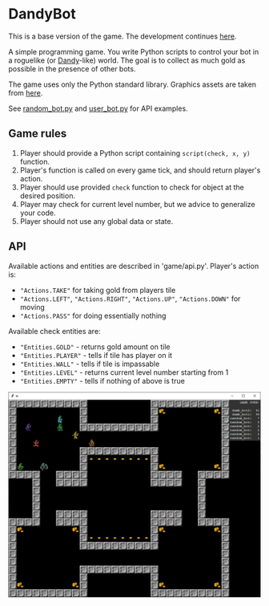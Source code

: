 # DandyBot

This is a base version of the game. The development continues [here](https://github.com/Frovu/DandyBot).

А simple programming game. You write Python scripts to control your bot in a roguelike (or [Dandy](https://en.wikipedia.org/wiki/Dandy_(video_game))-like) world. The goal is to collect as much gold as possible in the presence of other bots.

The game uses only the Python standard library. Graphics assets are taken from [here](https://opengameart.org/content/dungeon-crawl-32x32-tiles-supplemental).

See [random_bot.py](random_bot.py) and [user_bot.py](user_bot.py) for API examples.

## Game rules

1. Player should provide a Python script containing `script(check, x, y)` function.
1. Player's function is called on every game tick, and should return player's action.
1. Player should use provided `check` function to check for object at the desired position.
1. Player may check for current level number, but we advice to generalize your code.
1. Player should not use any global data or state.

## API
Available actions and entities are described in 'game/api.py'.
Player's action is:
+ `"Actions.TAKE"` for taking gold from players tile
+ `"Actions.LEFT"`, `"Actions.RIGHT"`, `"Actions.UP"`, `"Actions.DOWN"` for moving
+ `"Actions.PASS"` for doing essentially nothing

Available check entities are:
+ `"Entities.GOLD"` - returns gold amount on tile
+ `"Entities.PLAYER"` - tells if tile has player on it
+ `"Entities.WALL"` - tells if tile is impassable
+ `"Entities.LEVEL"` - returns current level number starting from 1
+ `"Entities.EMPTY"` - tells if nothing of above is true

![screenshot](screenshot.png)
